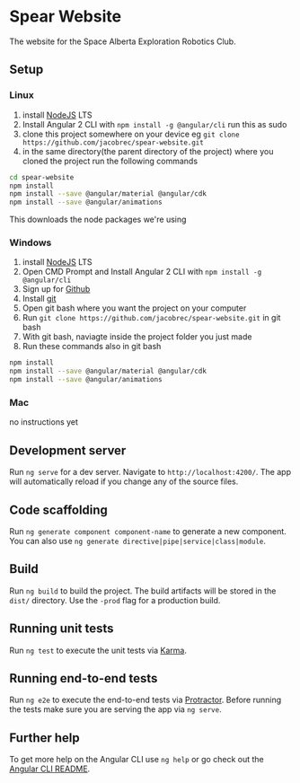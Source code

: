 # Spear Website

The website for the Space Alberta Exploration Robotics Club.


## Setup
### Linux
1. install [NodeJS](https://nodejs.org/en/) LTS
2. Install Angular 2 CLI with `npm install -g @angular/cli` run this as sudo
2. clone this project somewhere on your device eg `git clone https://github.com/jacobrec/spear-website.git`
3. in the same directory(the parent directory of the project) where you cloned the project run the following commands
```bash
cd spear-website
npm install
npm install --save @angular/material @angular/cdk
npm install --save @angular/animations
```
This downloads the node packages we're using
### Windows
1. install [NodeJS](https://nodejs.org/en/) LTS
2. Open CMD Prompt and Install Angular 2 CLI with `npm install -g @angular/cli`
3. Sign up for [Github](https://github.com)
3. Install [git](https://git-scm.com/download/win)
4. Open git bash where you want the project on your computer
5. Run `git clone https://github.com/jacobrec/spear-website.git` in git bash
5. With git bash, naviagte inside the project folder you just made
5. Run these commands also in git bash
```bash
npm install
npm install --save @angular/material @angular/cdk
npm install --save @angular/animations
```
### Mac
no instructions yet

## Development server

Run `ng serve` for a dev server. Navigate to `http://localhost:4200/`. The app will automatically reload if you change any of the source files.

## Code scaffolding

Run `ng generate component component-name` to generate a new component. You can also use `ng generate directive|pipe|service|class|module`.

## Build

Run `ng build` to build the project. The build artifacts will be stored in the `dist/` directory. Use the `-prod` flag for a production build.

## Running unit tests

Run `ng test` to execute the unit tests via [Karma](https://karma-runner.github.io).

## Running end-to-end tests

Run `ng e2e` to execute the end-to-end tests via [Protractor](http://www.protractortest.org/).
Before running the tests make sure you are serving the app via `ng serve`.

## Further help

To get more help on the Angular CLI use `ng help` or go check out the [Angular CLI README](https://github.com/angular/angular-cli/blob/master/README.md).
